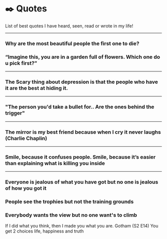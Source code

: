 # ✒️ Quotes
List of best quotes I have heard, seen, read or wrote in my life!

---
### Why are the most beautiful people the first one to die?
### “Imagine this, you are in a garden full of flowers. Which one do u pick first?”
---
### The Scary thing about depression is that the people who have it are the best at hiding it.
---
### "The person you'd take a bullet for.. Are the ones behind the trigger"
---
### The mirror is my best friend because when I cry it never laughs (Charlie Chaplin)
---
### Smile, because it confuses people. Smile, because it’s easier than explaining what is killing you inside
---
### Everyone is jealous of what you have got but no one is jealous of how you got it 

### People see the trophies but not the training grounds 

### Everybody wants the view but no one want's to climb 

If I did what you think, then I made you what you are. Gotham (S2 E14) 
You get 2 choices life, happiness and truth
